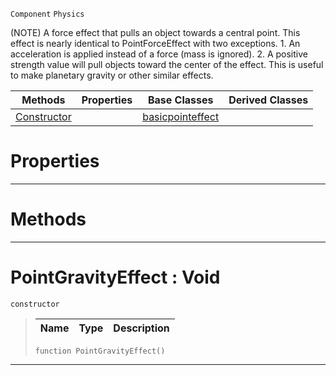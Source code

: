  `Component` `Physics`



(NOTE) A force effect that pulls an object towards a central point. This effect is nearly identical to PointForceEffect with two exceptions. 1. An acceleration is applied instead of a force (mass is ignored). 2. A positive strength value will pull objects toward the center of the effect. This is useful to make planetary gravity or other similar effects.

|Methods|Properties|Base Classes|Derived Classes|
|---|---|---|---|
|[ Constructor](https://github.com/ArendDanielek/ZeroDocsTest/blob/master/code_reference/class_reference/pointgravityeffect.markdown#pointgravityeffect-void)| |[basicpointeffect](https://github.com/ArendDanielek/ZeroDocsTest/blob/master/code_reference/class_reference/basicpointeffect.markdown)| |


 #  Properties


---  
 #  Methods


---  
 #  PointGravityEffect : Void

 `constructor`

> 
> |Name|Type|Description|
> |---|---|---|
> ``` lang=cpp, name=Zilch
> function PointGravityEffect()
> ``` 


---  
 
  
  
  
  
  
  
  

 